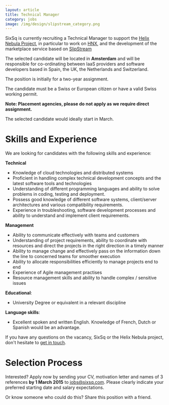 ```yaml
---
layout: article
title: Technical Manager
category: jobs
image: /img/design/slipstream_category.png
---
```


SixSq is currently recruiting a Technical Manager to support the [Helix Nebula Project](http://helix-nebula.eu/), in particular to work on [HNX](http://hnx.helix-nebula.eu/), and the development of the marketplace service based on [SlipStream](http://sixsq.com/products/slipstream.html) 

The selected candidate will be located in **Amsterdam** and will be responsible for co-ordinating between  IaaS providers and software developers based in Spain, the UK, the Netherlands and Switzerland.  

The position is initially for a two-year assignment.

The candidate must be a Swiss or European citizen or have a valid Swiss working permit. 

**Note: Placement agencies, please do not apply as we require direct assignment.**

The selected candidate would ideally start in March.

Skills and Experience
=====================

We are looking for candidates with the following skills and experience:  

**Technical**

- Knowledge of cloud technologies and distributed systems
- Proficient in handling complex technical development concepts and the latest software tools and technologies
- Understanding of different programming languages and ability to solve problems in coding, testing and deployment.
- Possess good knowledge of different software systems, client/server architectures and various compatibility requirements.
- Experience in troubleshooting, software development processes and ability to understand and implement client requirements.


**Management**

- Ability to communicate effectively with teams and customers
- Understanding of project requirements, ability to coordinate with resources and direct the projects in the right direction in a timely manner
- Ability to manage change and effectively pass on the information down the line to concerned teams for smoother execution
- Ability to allocate responsibilities efficiently to manage projects end to end
- Experience of Agile management practises
- Resource management skills and ability to handle complex / sensitive issues


**Educational**: 

- University Degree or equivalent in a relevant discipline 

**Language skills**: 

- Excellent spoken and written English. Knowledge of French, Dutch or Spanish would be an advantage.


If you have any questions on the vacancy, SixSq or the Helix Nebula project, don't hesitate to [get in touch](mailto:jobs@sixsq.com?subject=job%20application).

Selection Process
===================

Interested? Apply now by sending your CV, motivation letter and names of 3 references **by 1 March 2015** to [jobs@sixsq.com](mailto:jobs@sixsq.com?subject=job%20application). Please clearly indicate your preferred starting date and salary expectations.

Or know someone who could do this? Share this position with a friend.
